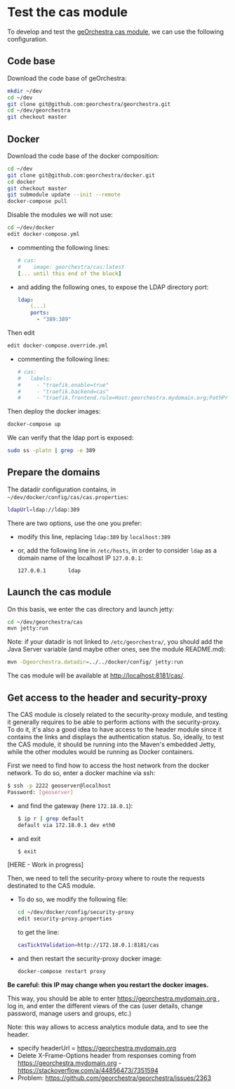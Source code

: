 # Test the cas module

To develop and test the [geOrchestra cas module](https://github.com/georchestra/georchestra/tree/master/cas-server-webapp), we can use the following configuration.

## Code base

Download the code base of geOrchestra:


```bash
mkdir ~/dev
cd ~/dev
git clone git@github.com:georchestra/georchestra.git
cd ~/dev/georchestra
git checkout master
```

## Docker

Download the code base of the docker composition:

```bash
cd ~/dev
git clone git@github.com:georchestra/docker.git
cd docker
git checkout master
git submodule update --init --remote
docker-compose pull
```

Disable the modules we will not use:

```bash
cd ~/dev/docker
edit docker-compose.yml
```

- commenting the following lines:

    ```yml
    # cas:
    #    image: georchestra/cas:latest
    [... until this end of the block]
    ```

- and adding the following ones, to expose the LDAP directory port:

    ```yml
    ldap:
        (...)
        ports:
          - "389:389"
    ```

Then edit

```bash
edit docker-compose.override.yml
```

- commenting the following lines:

    ```yml
    # cas:
    #   labels:
    #     - "traefik.enable=true"
    #     - "traefik.backend=cas"
    #     - "traefik.frontend.rule=Host:georchestra.mydomain.org;PathPrefix:/cas"
    ```

Then deploy the docker images:

```bash
docker-compose up
```

We can verify that the ldap port is exposed:

```bash
sudo ss -platn | grep -e 389
```

## Prepare the domains

The datadir configuration contains, in `~/dev/docker/config/cas/cas.properties`:

```bash
ldapUrl=ldap://ldap:389
```

There are two options, use the one you prefer:

- modify this line, replacing `ldap:389` by `localhost:389`
- or, add the following line in `/etc/hosts`, in order to consider `ldap` as a domain name of the localhost IP `127.0.0.1`:

    ```
    127.0.0.1       ldap
    ```
## Launch the cas module

On this basis, we enter the cas directory and launch jetty:

```bash
cd ~/dev/georchestra/cas
mvn jetty:run
```

Note: if your datadir is not linked to `/etc/georchestra/`, you should add the Java Server variable (and maybe other ones, see the module README.md):

```bash
mvn -Dgeorchestra.datadir=../../docker/config/ jetty:run
```

The cas module will be available at [http://localhost:8181/cas/](http://localhost:8181/cas).

## Get access to the header and security-proxy

The CAS module is closely related to the security-proxy module, and testing it generally requires to be able to perform actions with the security-proxy. To do it, it's also a good idea to have access to the header module since it contains the links and displays the authentication status. So, ideally, to test the CAS module, it should be running into the Maven's embedded Jetty, while the other modules would be running as Docker containers.

First we need to find how to access the host network from the docker network. To do so, enter a docker machine via ssh:

```bash
$ ssh -p 2222 geoserver@localhost
Password: [geoserver]
```

- and find the gateway (here `172.18.0.1`):

    ```bash
    $ ip r | grep default
    default via 172.18.0.1 dev eth0
    ```

- and exit

    ```bash
    $ exit
    ```

[HERE - Work in progress]

Then, we need to tell the security-proxy where to route the requests destinated to the CAS module.

- To do so, we modify the following file:

    ```bash
    cd ~/dev/docker/config/security-proxy
    edit security-proxy.properties
    ```

    to get the line:

    ```bash
    casTicktValidation=http://172.18.0.1:8181/cas
    ```

- and then restart the security-proxy docker image:

    ```bash
    docker-compose restart proxy
    ```

**Be careful: this IP may change when you restart the docker images.**

This way, you should be able to enter [https://georchestra.mydomain.org ](https://georchestra.mydomain.org/), log in, and enter the different views of the cas (user details, change password, manage users and groups, etc.)

Note: this way allows to access analytics module data, and to see the header.


- specify headerUrl = https://georchestra.mydomain.org
- Delete X-Frame-Options header from responses coming from https://georchestra.mydomain.org - https://stackoverflow.com/a/44856473/7351594
- Problem: https://github.com/georchestra/georchestra/issues/2363
